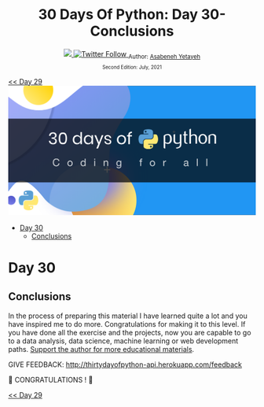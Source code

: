 <div align="center">
  <h1> 30 Days Of Python: Day 30- Conclusions</h1>
  <a class="header-badge" target="_blank" href="https://www.linkedin.com/in/asabeneh/">
  <img src="https://img.shields.io/badge/style--5eba00.svg?label=LinkedIn&logo=linkedin&style=social">
  </a>
  <a class="header-badge" target="_blank" href="https://twitter.com/Asabeneh">
  <img alt="Twitter Follow" src="https://img.shields.io/twitter/follow/asabeneh?style=social">
  </a>
<sub>Author:
<a href="https://www.linkedin.com/in/asabeneh/" target="_blank">Asabeneh Yetayeh</a><br>
<small>Second Edition: July, 2021</small>
</sub>

</div>


[<< Day 29](../29_Day_Building_API/29_building_API.md)
![30DaysOfPython](../images/30DaysOfPython_banner3@2x.png)

- [Day 30](#day-30)
  - [Conclusions](#conclusions)

# Day 30

## Conclusions

In the process of preparing this material I  have learned quite a lot and you have inspired me to do more. Congratulations for making it to this level. If you have done all the exercise and the projects, now you are capable to go to  a data analysis, data science, machine learning or web development paths. [Support the author for more educational materials](https://www.paypal.com/paypalme/asabeneh).

GIVE FEEDBACK:
http://thirtydayofpython-api.herokuapp.com/feedback

🎉 CONGRATULATIONS ! 🎉

[<< Day 29](../29_Day_Building_API/29_building_API.md)
